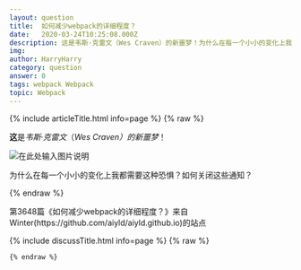 ```yaml
---
layout: question
title:  如何减少webpack的详细程度？
date:   2020-03-24T10:25:08.000Z
description: 这是韦斯·克雷文（Wes Craven）的新噩梦！为什么在每一个小小的变化上我都需要这种恐惧？如何关闭这些通知？...
img: 
author: HarryHarry
category: question
answer: 0
tags: webpack Webpack
topic: Webpack
---
```

<div class="article-root">
  <div class="article">
    {% include articleTitle.html info=page %}
    {% raw %}
    <div class="article-content"><p><strong><font style="vertical-align: inherit;"><font style="vertical-align: inherit;">这</font></font></strong><font style="vertical-align: inherit;"><font style="vertical-align: inherit;">是</font></font><em><font style="vertical-align: inherit;"><font style="vertical-align: inherit;">韦斯·克雷文</font></font></em><font style="vertical-align: inherit;"><font style="vertical-align: inherit;">（</font><em><font style="vertical-align: inherit;">Wes Craven）的新噩梦</font></em><font style="vertical-align: inherit;">！</font></font></p>

<p><img src="https://www.samyoc.com//uploads/users/25684/images/thumbnails/1585045381023.png" data-src="https://www.samyoc.com//uploads/users/25684/images/1585045381023.png" alt="在此处输入图片说明"></p>

<p><font style="vertical-align: inherit;"><font style="vertical-align: inherit;">为什么在每一个小小的变化上我都需要这种恐惧？</font><font style="vertical-align: inherit;">如何关闭这些通知？</font></font></p></div>
    {% endraw %}
  </div>
  <p class="winter_mark">第3648篇《如何减少webpack的详细程度？》来自Winter(https://github.com/aiyld/aiyld.github.io)的站点</p>
  <div class="discuss-wrapper">
    {% include discussTitle.html info=page %}
    {% raw %}
    
    {% endraw %}
  </div>
<div>
